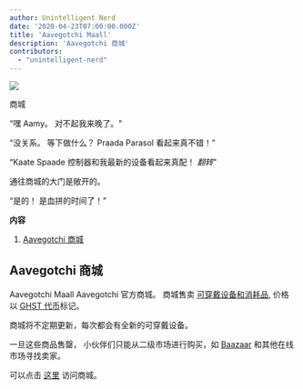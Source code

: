 ```yaml
---
author: Unintelligent Nerd
date: '2020-04-23T07:00:00.000Z'
title: 'Aavegotchi Maall'
description: 'Aavegotchi 商城'
contributors:
  - "unintelligent-nerd"
---
```


<div class="headerImageContainer">
<img class="headerImage" src="/maall/maall.png">
<p class="headerImageText">商城</p>
</div>

“嘿 Aamy。 对不起我来晚了。"

“没关系。 等下做什么？ Praada Parasol 看起来真不错！”

“Kaate Spaade 控制器和我最新的设备看起来真配！ *翻转*"

通往商城的大门是敞开的。

“是的！ 是血拼的时间了！”

<div class="contentsBox">

**内容**

<ol>
<li><a href=#aavegotchi-maall>Aavegotchi 商城</a></li>
</ol>

</div>

## Aavegotchi 商城

Aavegotchi Maall Aavegotchi 官方商城。 商城售卖 [可穿戴设备和消耗品](/wearables), 价格以 [GHST 代币](/ghst)标记。

商城将不定期更新，每次都会有全新的可穿戴设备。

一旦这些商品售罄， 小伙伴们只能从二级市场进行购买，如 [Baazaar](/marketplace) 和其他在线市场寻找卖家。

可以点击 [这里](https://aavegotchi.com/shop) 访问商城。